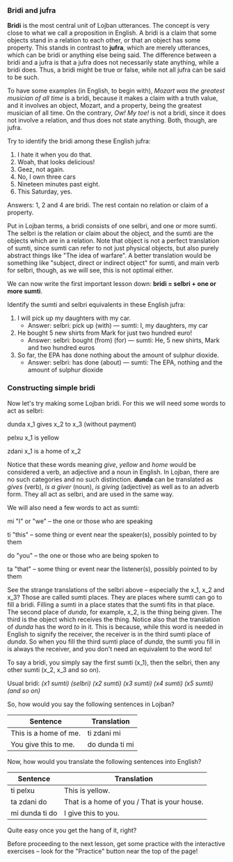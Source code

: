 ### Bridi and jufra

**Bridi** is the most central unit of Lojban utterances. The concept is very close to what we call a proposition in English. A bridi is a claim that some objects stand in a relation to each other, or that an object has some property. This stands in contrast to **jufra**, which are merely utterances, which can be bridi or anything else being said. The difference between a bridi and a jufra is that a jufra does not necessarily state anything, while a bridi does. Thus, a bridi might be true or false, while not all jufra can be said to be such.

To have some examples (in English, to begin with), _Mozart was the greatest musician of all time_ is a bridi, because it makes a claim with a truth value, and it involves an object, Mozart, and a property, being the greatest musician of all time. On the contrary, _Ow! My toe!_ is not a bridi, since it does not involve a relation, and thus does not state anything. Both, though, are jufra.

Try to identify the bridi among these English jufra:

1. I hate it when you do that.
2. Woah, that looks delicious!
3. Geez, not again.
4. No, I own three cars
5. Nineteen minutes past eight.
6. This Saturday, yes.

Answers: <span class="spoiler-answer">
1, 2 and 4 are bridi. The rest contain no relation or claim of a property.
</span>

Put in Lojban terms, a bridi consists of one selbri, and one or more sumti. The selbri is the relation or claim about the object, and the sumti are the objects which are in a relation. Note that object is not a perfect translation of sumti, since sumti can refer to not just physical objects, but also purely abstract things like "The idea of warfare". A better translation would be something like "subject, direct or indirect object" for sumti, and main verb for selbri, though, as we will see, this is not optimal either.

We can now write the first important lesson down: **bridi = selbri + one or more sumti**.

Identify the sumti and selbri equivalents in these English jufra:

1. I will pick up my daughters with my car.
    * Answer: <span class="spoiler-answer">selbri: pick up (with) &mdash; sumti: I, my daughters, my car</span>
2. He bought 5 new shirts from Mark for just two hundred euro!
    * Answer: <span class="spoiler-answer">selbri: bought (from) (for) &mdash; sumti: He, 5 new shirts, Mark and two hundred euros<Paste></span>
3. So far, the EPA has done nothing about the amount of sulphur dioxide.
    * Answer: <span class="spoiler-answer">selbri: has done (about) &mdash; sumti: The EPA, nothing and the amount of sulphur dioxide</span>

### Constructing simple bridi
Now let's try making some Lojban bridi.
For this we will need some words to act as selbri:

<span class="definition-head">dunda</span> x_1 gives x_2 to x_3 (without payment)

<span class="definition-head">pelxu</span> x_1 is yellow

<span class="definition-head">zdani</span> x_1 is a home of x_2

Notice that these words meaning _give_, _yellow_ and _home_ would be considered a verb, an adjective and a noun in English.
In Lojban, there are no such categories and no such distinction.
**dunda** can be translated as _gives_ (verb), _is a giver_ (noun), _is giving_ (adjective) as well as to an adverb form.
They all act as selbri, and are used in the same way.

We will also need a few words to act as sumti:

<span class="definition-head">mi</span> "I" or "we" &ndash; the one or those who are speaking

<span class="definition-head">ti</span> "this" &ndash; some thing or event near the speaker(s), possibly pointed to by them

<span class="definition-head">do</span> "you" &ndash; the one or those who are being spoken to

<span class="definition-head">ta</span> "that" &ndash; some thing or event near the listener(s), possibly pointed to by them

See the strange translations of the selbri above &ndash; especially the x_1, x_2 and x_3?
Those are called sumti places.
They are places where sumti can go to fill a bridi.
Filling a sumti in a place states that the sumti fits in that place.
The second place of _dunda_, for example, x_2, is the thing being given.
The third is the object which receives the thing.
Notice also that the translation of _dunda_ has the word _to_ in it.
This is because, while this word is needed in English to signify the receiver, the receiver is in the third sumti place of _dunda_.
So when you fill the third sumti place of _dunda_, the sumti you fill in is always the receiver, and you don't need an equivalent to the word _to_!

To say a bridi, you simply say the first sumti (x_1), then the selbri, then any other sumti (x_2, x_3 and so on).

Usual bridi: _(x1 sumti) (selbri) (x2 sumti) (x3 sumti) (x4 sumti) (x5 sumti) (and so on)_

So, how would you say the following sentences in Lojban?

|Sentence|Translation|
|--------|------|
|This is a home of me.|<span class="spoiler-answer">ti zdani mi</span>|
|You give this to me.|<span class="spoiler-answer">do dunda ti mi</span>|

Now, how would you translate the following sentences into English?

|Sentence|Translation|
|--------|------|
|ti pelxu|<span class="spoiler-answer">This is yellow.</span>|
|ta zdani do|<span class="spoiler-answer">That is a home of you / That is your house.</span>|
|mi dunda ti do|<span class="spoiler-answer">I give this to you.</span>|

Quite easy once you get the hang of it, right?

Before proceeding to the next lesson, get some practice with the interactive exercises &ndash; look for the "Practice" button near the top of the page!
